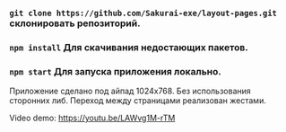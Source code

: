 ### `git clone https://github.com/Sakurai-exe/layout-pages.git` склонировать репозиторий.
### `npm install` Для скачивания недостающих пакетов.
### `npm start` Для запуска приложения локально.

Приложение сделано под айпад 1024x768. Без использования сторонних либ.
Переход между страницами реализован жестами.

Video demo: https://youtu.be/LAWvg1M-rTM
